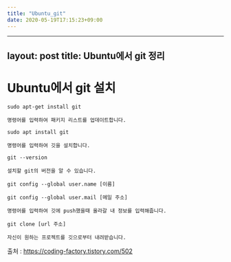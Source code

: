 ```yaml
---
title: "Ubuntu_git"
date: 2020-05-19T17:15:23+09:00
---
```


---
layout: post
title: Ubuntu에서 git 정리
---

# Ubuntu에서 git 설치

```
sudo apt-get install git

명령어를 입력하여 패키지 리스트를 업데이트합니다.
```


```
sudo apt install git 

명령어를 입력하여 깃을 설치합니다.
```

```
git --version

설치할 git의 버전을 알 수 있습니다.
```

```
git config --global user.name [이름]

git config --global user.mail [메일 주소]

명령어를 입력하여 깃에 push했을때 올라갈 내 정보를 입력해줍니다.
```

```
git clone [url 주소] 

자신이 원하는 프로젝트를 깃으로부터 내려받습니다.
```

출처 : <https://coding-factory.tistory.com/502>